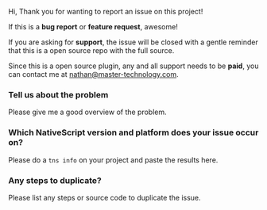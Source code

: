 Hi, Thank you for wanting to report an issue on this project!

If this is a **bug report** or **feature request**, awesome!   

If you are asking for **support**, the issue will be closed with a gentle reminder that this is a open source repo with the full source.    
  
Since this is a open source plugin, any and all support needs to be **paid**, you can contact me at [nathan@master-technology.com](mailto://nathan@master-technology.com).

### Tell us about the problem
Please give me a good overview of the problem.


### Which NativeScript version and platform does your issue occur on?
Please do a `tns info` on your project and paste the results here.


### Any steps to duplicate?
Please list any steps or source code to duplicate the issue.
